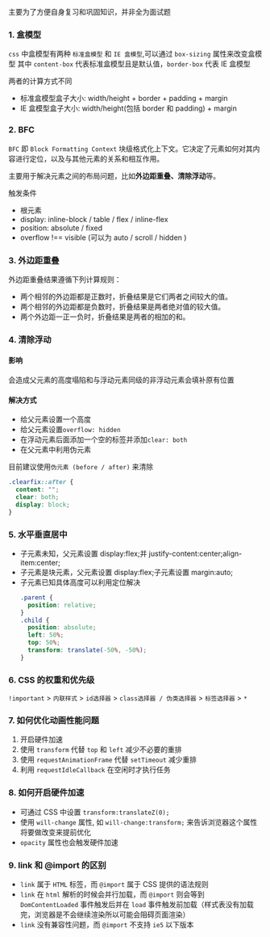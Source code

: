 主要为了方便自身复习和巩固知识，并非全为面试题

### 1. 盒模型

`css` 中盒模型有两种 `标准盒模型` 和 `IE 盒模型`,可以通过 `box-sizing` 属性来改变盒模型
其中 `content-box` 代表标准盒模型且是默认值，`border-box` 代表 IE 盒模型

两者的计算方式不同

- 标准盒模型盒子大小: width/height + border + padding + margin
- IE 盒模型盒子大小: width/height(包括 border 和 padding) + margin

### 2. BFC

`BFC` 即 `Block Formatting Context` 块级格式化上下文。它决定了元素如何对其内容进行定位，以及与其他元素的关系和相互作用。

主要用于解决元素之间的布局问题，比如**外边距重叠、清除浮动**等。

触发条件

- 根元素
- display: inline-block / table / flex / inline-flex
- position: absolute / fixed
- overflow !== visible (可以为 auto / scroll / hidden )

### 3. 外边距重叠

外边距重叠结果遵循下列计算规则：

- 两个相邻的外边距都是正数时，折叠结果是它们两者之间较大的值。
- 两个相邻的外边距都是负数时，折叠结果是两者绝对值的较大值。
- 两个外边距一正一负时，折叠结果是两者的相加的和。

### 4. 清除浮动

#### 影响

会造成父元素的高度塌陷和与浮动元素同级的非浮动元素会填补原有位置

#### 解决方式

- 给父元素设置一个高度
- 给父元素设置`overflow: hidden`
- 在浮动元素后面添加一个空的标签并添加`clear: both`
- 在父元素中利用伪元素

目前建议使用`伪元素 (before / after)` 来清除

```css
.clearfix::after {
  content: "";
  clear: both;
  display: block;
}
```

### 5. 水平垂直居中

- 子元素未知，父元素设置 display:flex;并 justify-content:center;align-item:center;
- 子元素是块元素，父元素设置 display:flex;子元素设置 margin:auto;
- 子元素已知具体高度可以利用定位解决
  ```css
  .parent {
    position: relative;
  }
  .child {
    position: absolute;
    left: 50%;
    top: 50%;
    transform: translate(-50%, -50%);
  }
  ```

### 6. CSS 的权重和优先级

<el-table :data="tableData">
  <el-table-column prop="name" label="属性" ></el-table-column>
  <el-table-column prop="weight" label="权重" ></el-table-column>
</el-table>

<script setup>
import { ref } from 'vue'
const tableData = ref([
  { name: '!important', weight: '10000' },
  { name: '内联样式', weight: '1000' },
  { name: 'id 选择器', weight: '100' },
  { name: 'class / 伪类选择器 / 属性', weight: '10'},
  { name: '标签选择器 / 伪元素选择器', weight: '1' },
  { name: '相邻兄弟 / 子选择器 / 后代选择器 / 通配符', weight: '0'}
])
</script>
<style>
table{
  margin:0;
}  
</style>

`!important` > `内联样式` > `id选择器` > `class选择器 / 伪类选择器` > `标签选择器` > `*`

### 7. 如何优化动画性能问题

1. 开启硬件加速
2. 使用 `transform` 代替 `top` 和 `left` 减少不必要的重排
3. 使用 `requestAnimationFrame` 代替 `setTimeout` 减少重排
4. 利用 `requestIdleCallback` 在空闲时才执行任务

### 8. 如何开启硬件加速

- 可通过 CSS 中设置 `transform:translateZ(0);`
- 使用 `will-change` 属性, 如 `will-change:transform;` 来告诉浏览器这个属性将要做改变来提前优化
- `opacity` 属性也会触发硬件加速

### 9. link 和 @import 的区别

- `link` 属于 `HTML` 标签，而 `@import` 属于 CSS 提供的语法规则
- `link` 在 `html` 解析的时候会并行加载，而 `@import` 则会等到 `DomContentLoaded` 事件触发后并在 `load` 事件触发前加载（样式表没有加载完，浏览器是不会继续渲染所以可能会阻碍页面渲染）
- `link` 没有兼容性问题，而 `@import` 不支持 `ie5` 以下版本
